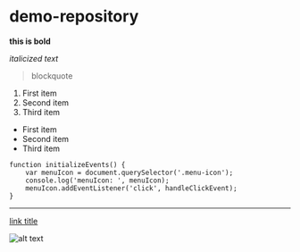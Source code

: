 # demo-repository
 **this is bold**

 *italicized text*

 > blockquote

1. First item
2. Second item
3. Third item

- First item
- Second item
- Third item

```
function initializeEvents() {
    var menuIcon = document.querySelector('.menu-icon');
    console.log('menuIcon: ', menuIcon);
    menuIcon.addEventListener('click', handleClickEvent);
}

```

---

[link title](https://www.example.com)

![alt text](./images/bg.jpg)

